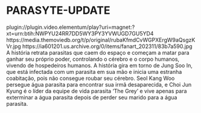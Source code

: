 # PARASYTE-UPDATE


<item>
<title>[COLOR silver][B] PARASYTE - THE GREY 1º TEMPORADA [/COLOR][/B][COLOR yellow]  FULL HD  [B][/COLOR][/B]</title>
<link>plugin://plugin.video.elementum/play?uri=magnet:?xt=urn:btih:NWPYU24RR7DD5WY3PY3YVWUGD7GU5YD4</link>
<thumbnail>https://media.themoviedb.org/t/p/original/rubaKfmdCvWGPXErgW9aQsgzKVr.jpg</thumbnail>
<fanart>https://ia601201.us.archive.org/0/items/fanart_202311/83b7a590.jpg</fanart>
<info>A história retrata parasitas que caem do espaço e começam a matar para ganhar seu próprio poder, controlando o cérebro e o corpo humanos, vivendo de hospedeiros humanos. A história gira em torno de Jung Soo In, que está infectada com um parasita em sua mão e inicia uma estranha coabitação, pois não consegue roubar seu cérebro. Seol Kang Woo persegue água parasita para encontrar sua irmã desaparecida, e Choi Jun Kyung é o líder da equipe de vida parasita ‘The Grey’ e vive apenas para exterminar a água parasita depois de perder seu marido para a água parasita. </info>
</item>
